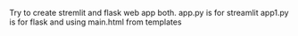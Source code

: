 Try to create stremlit and flask web app both.
app.py is for streamlit 
app1.py is for flask and using main.html from templates

